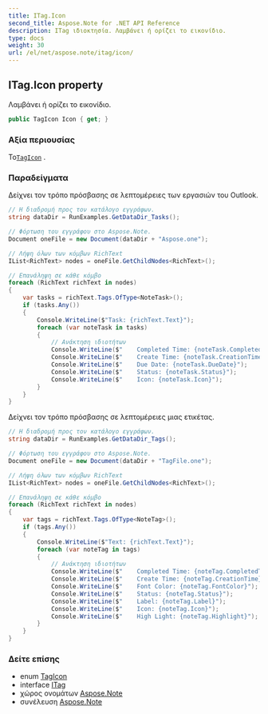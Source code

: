 ```yaml
---
title: ITag.Icon
second_title: Aspose.Note for .NET API Reference
description: ITag ιδιοκτησία. Λαμβάνει ή ορίζει το εικονίδιο.
type: docs
weight: 30
url: /el/net/aspose.note/itag/icon/
---
```

## ITag.Icon property

Λαμβάνει ή ορίζει το εικονίδιο.

```csharp
public TagIcon Icon { get; }
```

### Αξία περιουσίας

Το[`TagIcon`](../../tagicon/) .

### Παραδείγματα

Δείχνει τον τρόπο πρόσβασης σε λεπτομέρειες των εργασιών του Outlook.

```csharp
// Η διαδρομή προς τον κατάλογο εγγράφων.
string dataDir = RunExamples.GetDataDir_Tasks();

// Φόρτωση του εγγράφου στο Aspose.Note.
Document oneFile = new Document(dataDir + "Aspose.one");

// Λήψη όλων των κόμβων RichText
IList<RichText> nodes = oneFile.GetChildNodes<RichText>();

// Επανάληψη σε κάθε κόμβο
foreach (RichText richText in nodes)
{
    var tasks = richText.Tags.OfType<NoteTask>();
    if (tasks.Any())
    {
        Console.WriteLine($"Task: {richText.Text}");
        foreach (var noteTask in tasks)
        {
            // Ανάκτηση ιδιοτήτων
            Console.WriteLine($"    Completed Time: {noteTask.CompletedTime}");
            Console.WriteLine($"    Create Time: {noteTask.CreationTime}");
            Console.WriteLine($"    Due Date: {noteTask.DueDate}");
            Console.WriteLine($"    Status: {noteTask.Status}");
            Console.WriteLine($"    Icon: {noteTask.Icon}");
        }
    }
}
```

Δείχνει τον τρόπο πρόσβασης σε λεπτομέρειες μιας ετικέτας.

```csharp
// Η διαδρομή προς τον κατάλογο εγγράφων.
string dataDir = RunExamples.GetDataDir_Tags();

// Φόρτωση του εγγράφου στο Aspose.Note.
Document oneFile = new Document(dataDir + "TagFile.one");

// Λήψη όλων των κόμβων RichText
IList<RichText> nodes = oneFile.GetChildNodes<RichText>();

// Επανάληψη σε κάθε κόμβο
foreach (RichText richText in nodes)
{
    var tags = richText.Tags.OfType<NoteTag>();
    if (tags.Any())
    {
        Console.WriteLine($"Text: {richText.Text}");
        foreach (var noteTag in tags)
        {
            // Ανάκτηση ιδιοτήτων
            Console.WriteLine($"    Completed Time: {noteTag.CompletedTime}");
            Console.WriteLine($"    Create Time: {noteTag.CreationTime}");
            Console.WriteLine($"    Font Color: {noteTag.FontColor}");
            Console.WriteLine($"    Status: {noteTag.Status}");
            Console.WriteLine($"    Label: {noteTag.Label}");
            Console.WriteLine($"    Icon: {noteTag.Icon}");
            Console.WriteLine($"    High Light: {noteTag.Highlight}");
        }
    }
}
```

### Δείτε επίσης

* enum [TagIcon](../../tagicon/)
* interface [ITag](../)
* χώρος ονομάτων [Aspose.Note](../../itag/)
* συνέλευση [Aspose.Note](../../../)


